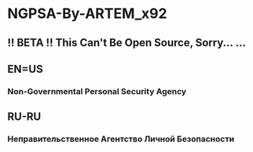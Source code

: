 # NGPSA-By-ARTEM_x92 
## !! BETA !! This Can't Be Open Source, Sorry... ...

## EN=US
### Non-Governmental Personal Security Agency


## RU-RU
### Неправительственное Агентство Личной Безопасности
